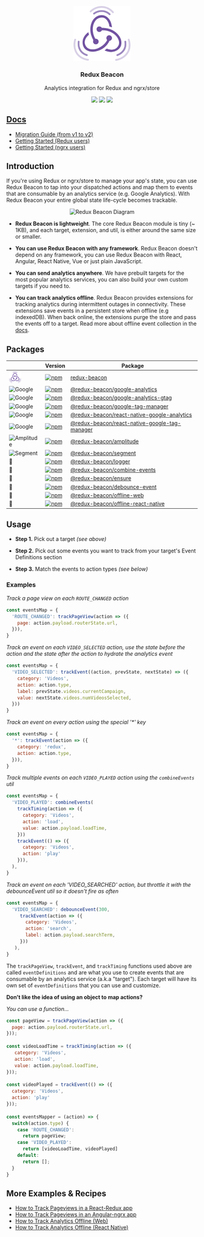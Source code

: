 <p align="center">
  <a href="https://rangle.github.io/redux-beacon/">
    <img alt="Redux Beacon" src="https://raw.githubusercontent.com/rangle/redux-beacon/af4a88229194291f6b6c9f5311b86488f6b16f1d/logo/redux-beacon-logomark.png" width="150">
  </a>
</p>

<h3 align="center">Redux Beacon</h3>

<p align="center">
Analytics integration for Redux and ngrx/store
</p>

<p align="center">
  <a href="https://www.npmjs.com/package/redux-beacon"><img src="https://img.shields.io/npm/v/redux-beacon.svg?style=flat-square"></a>
  <a href="https://www.npmjs.com/package/redux-beacon"><img src="https://img.shields.io/npm/dm/redux-beacon.svg?style=flat-square"></a>
  <a href="https://bundlephobia.com/result?p=redux-beacon"><img src="https://img.shields.io/bundlephobia/minzip/redux-beacon.svg?style=flat-square"></a>
</p>

## [Docs](https://rangle.gitbook.io/redux-beacon/)

 - [Migration Guide (from v1 to v2)](https://rangle.gitbook.io/redux-beacon/migration-guide-v1-to-v2)
 - [Getting Started (Redux users)](https://rangle.gitbook.io/redux-beacon/getting-started-redux)
 - [Getting Started (ngrx users)](https://rangle.gitbook.io/redux-beacon/getting-started-ngrx)

## Introduction

If you're using Redux or ngrx/store to manage your app's state, you can use
Redux Beacon to tap into your dispatched actions and map them to events that are
consumable by an analytics service (e.g. Google Analytics). With Redux Beacon
your entire global state life-cycle becomes trackable.

<p align="center">
  <img alt="Redux Beacon Diagram" src="https://user-images.githubusercontent.com/7446702/38284923-bf9e2b56-378b-11e8-99b0-0416b1efab46.gif">
</p>

 - **Redux Beacon is lightweight**. The core Redux Beacon module is tiny (~ 1KB), and each target, extension, and
   util, is either around the same size or smaller.

 - **You can use Redux Beacon with any framework**. Redux Beacon doesn't depend on any
   framework, you can use Redux Beacon with React, Angular, React Native, Vue or
   just plain JavaScript.

 - **You can send analytics anywhere**. We have prebuilt targets for the most
   popular analytics services, you can also build your own custom targets if you
   need to.

 - **You can track analytics offline**. Redux Beacon provides
   extensions for tracking analytics during intermittent outages in
   connectivity. These extensions save events in a persistent store when offline
   (e.g indexedDB). When back online, the extensions purge the store and pass
   the events off to a target. Read more about offline event collection in the
   [docs](https://rangle.gitbook.io/redux-beacon/extensions/offlineweb).

## Packages

|                                                                                                                          | Version                                                                                                                                                                                 | Package                                                                                                                       |
|--------------------------------------------------------------------------------------------------------------------------|-----------------------------------------------------------------------------------------------------------------------------------------------------------------------------------------|-------------------------------------------------------------------------------------------------------------------------------|
|![Rangle](https://github.com/rangle/redux-beacon/blob/master/logo/redux-beacon-logomark-32x32.png?raw=true)                                                                                                                          | [![npm](https://img.shields.io/npm/v/redux-beacon.svg?style=flat-square)](https://www.npmjs.com/package/redux-beacon)                                                                   | [redux-beacon](https://rangle.gitbook.io/redux-beacon/index-1)                                                          |
| ![Google](https://www.google.com/favicon.ico)                                                                            | [![npm](https://img.shields.io/npm/v/@redux-beacon/google-analytics.svg?style=flat-square)](https://www.npmjs.com/package/@redux-beacon/google-analytics)                               | [@redux-beacon/google-analytics](https://rangle.gitbook.io/redux-beacon/index/google-analytics)                              |
| ![Google](https://www.google.com/favicon.ico)                                                                            | [![npm](https://img.shields.io/npm/v/@redux-beacon/google-analytics-gtag.svg?style=flat-square)](https://www.npmjs.com/package/@redux-beacon/google-analytics-gtag)                     | [@redux-beacon/google-analytics-gtag](https://rangle.gitbook.io/redux-beacon/index/google-analytics-gtag)                     |
| ![Google](https://www.google.com/favicon.ico)                                                                            | [![npm](https://img.shields.io/npm/v/@redux-beacon/google-tag-manager.svg?style=flat-square)](https://www.npmjs.com/package/@redux-beacon/google-tag-manager)                           | [@redux-beacon/google-tag-manager](https://rangle.gitbook.io/redux-beacon/index/google-tag-manager)                           |
| ![Google](https://www.google.com/favicon.ico)                                                                            | [![npm](https://img.shields.io/npm/v/@redux-beacon/react-native-google-analytics.svg?style=flat-square)](https://www.npmjs.com/package/@redux-beacon/react-native-google-analytics)     | [@redux-beacon/react-native-google-analytics](https://rangle.gitbook.io/redux-beacon/index/react-native-google-analytics)    |
| ![Google](https://www.google.com/favicon.ico)                                                                            | [![npm](https://img.shields.io/npm/v/@redux-beacon/react-native-google-tag-manager.svg?style=flat-square)](https://www.npmjs.com/package/@redux-beacon/react-native-google-tag-manager) | [@redux-beacon/react-native-google-tag-manager](https://rangle.gitbook.io/redux-beacon/index/react-native-googletagmanager) |
| ![Amplitude](https://raw.githubusercontent.com/rangle/redux-beacon/master/logo/amplitude-32x32.ico)                                                                          | [![npm](https://img.shields.io/npm/v/@redux-beacon/amplitude.svg?style=flat-square)](https://www.npmjs.com/package/@redux-beacon/amplitude)                                             | [@redux-beacon/amplitude](https://rangle.gitbook.io/redux-beacon/index/amplitude)                                           |
| ![Segment](https://d1gi394wp2tyv2.cloudfront.net/app/4.244.0/favicon-6430a09ca7d7fb4217290b0d1a7a0ae3-favicon-32x32.png) | [![npm](https://img.shields.io/npm/v/@redux-beacon/segment.svg?style=flat-square)](https://www.npmjs.com/package/@redux-beacon/segment)                                                 | [@redux-beacon/segment](https://rangle.gitbook.io/redux-beacon/index/segment)                                               |
| 🔌                                                                                                                       | [![npm](https://img.shields.io/npm/v/@redux-beacon/logger.svg?style=flat-square)](https://www.npmjs.com/package/@redux-beacon/logger)                                                   | [@redux-beacon/logger](https://rangle.gitbook.io/redux-beacon/index-2/logger)                                              |
| 🔧                                                                                                                       | [![npm](https://img.shields.io/npm/v/@redux-beacon/combine-events.svg?style=flat-square)](https://www.npmjs.com/package/@redux-beacon/combine-events)                                   | [@redux-beacon/combine-events](https://rangle.gitbook.io/redux-beacon/index-3/combine-events)                                    |
| 🔧                                                                                                                       | [![npm](https://img.shields.io/npm/v/@redux-beacon/ensure.svg?style=flat-square)](https://www.npmjs.com/package/@redux-beacon/ensure)                                                   | [@redux-beacon/ensure](https://rangle.gitbook.io/redux-beacon/index-3/ensure)                                                   |
| 🔧                                                                                                                       | [![npm](https://img.shields.io/npm/v/@redux-beacon/debounce-event.svg?style=flat-square)](https://www.npmjs.com/package/@redux-beacon/debounce-event)                                   | [@redux-beacon/debounce-event](https://rangle.gitbook.io/redux-beacon/index-3/debounce-event)                                   |
| 🔌                                                                                                                       | [![npm](https://img.shields.io/npm/v/@redux-beacon/offline-web.svg?style=flat-square)](https://www.npmjs.com/package/@redux-beacon/offline-web)                                         | [@redux-beacon/offline-web](https://rangle.gitbook.io/redux-beacon/index-2/offline-web)                                     |
| 🔌                                                                                                                       | [![npm](https://img.shields.io/npm/v/@redux-beacon/offline-react-native.svg?style=flat-square)](https://www.npmjs.com/package/@redux-beacon/offline-react-native)                       | [@redux-beacon/offline-react-native](https://rangle.gitbook.io/redux-beacon/index-2/offline-react-native)                    |


## Usage

 - **Step 1.** Pick out a target _(see above)_

 - **Step 2.** Pick out some events you want to track from your target's Event Definitions section

 - **Step 3.** Match the events to action types _(see below)_

### Examples

_Track a page view on each `ROUTE_CHANGED` action_
```js
const eventsMap = {
  'ROUTE_CHANGED': trackPageView(action => ({
    page: action.payload.routerState.url,
  })),
}
```

_Track an event on each `VIDEO_SELECTED` action, use the state before the action
and the state after the action to hydrate the analytics event_
```js
const eventsMap = {
  'VIDEO_SELECTED': trackEvent((action, prevState, nextState) => ({
    category: 'Videos',
    action: action.type,
    label: prevState.videos.currentCampaign,
    value: nextState.videos.numVideosSelected,
  }))
}
```

_Track an event on _every_ action using the special '*' key_
```js
const eventsMap = {
  '*': trackEvent(action => ({
    category: 'redux',
    action: action.type,
  })),
}
```

_Track multiple events on each `VIDEO_PLAYED` action using the `combineEvents` util_

```js
const eventsMap = {
  'VIDEO_PLAYED': combineEvents(
    trackTiming(action => ({
      category: 'Videos',
      action: 'load',
      value: action.payload.loadTime,
    }))
    trackEvent(() => ({
      category: 'Videos',
      action: 'play'
    })),
  ),
}
```

_Track an event on each 'VIDEO_SEARCHED' action, but throttle it with the debounceEvent util so it doesn't fire as often_

```js
const eventsMap = {
  'VIDEO_SEARCHED': debounceEvent(300,
     trackEvent(action => ({
       category: 'Videos',
       action: 'search',
       label: action.payload.searchTerm,
     }))
   ),
}
```

The `trackPageView`, `trackEvent`, and `trackTiming` functions used above are
called `eventDefinitions` and are what you use to create events that are
consumable by an analytics service (a.k.a "target"). Each target will have its
own set of `eventDefinitions` that you can use and customize.

**Don't like the idea of using an object to map actions?**

_You can use a function..._
```js
const pageView = trackPageView(action => ({
  page: action.payload.routerState.url,
}));

const videoLoadTime = trackTiming(action => ({
   category: 'Videos',
   action: 'load',
   value: action.payload.loadTime,
}));

const videoPlayed = trackEvent(() => ({
  category: 'Videos',
  action: 'play'
}));

const eventsMapper = (action) => {
  switch(action.type) {
    case 'ROUTE_CHANGED':
      return pageView;
    case 'VIDEO_PLAYED':
      return [videoLoadTime, videoPlayed]
    default:
      return [];
  }
}
```

## More Examples & Recipes
 - [How to Track Pageviews in a React-Redux app](https://rangle.gitbook.io/redux-beacon/examples-and-recipes#how-to-track-pageviews-in-a-react-redux-app)
 - [How to Track Pageviews in an Angular-ngrx app](https://rangle.gitbook.io/redux-beacon/examples-and-recipes#how-to-track-pageviews-in-an-angular-ngrx-app)
 - [How to Track Analytics Offline (Web)](https://rangle.gitbook.io/redux-beacon/extensions/offlineweb)
 - [How to Track Analytics Offline (React Native)](https://rangle.gitbook.io/redux-beacon/extensions/offlinereactnative)

